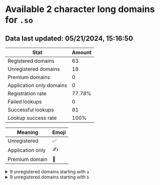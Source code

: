 # Available 2 character long domains for `.so`

## Data last updated: 05/21/2024, 15:16:50

|Stat|Amount|
|--|--|
|Registered domains|63|
|Unregistered domains|18|
|Premium domains|0|
|Application only domains|0|
|Registration rate|77.78%|
|Failed lookups|0|
|Successful lookups|81|
|Lookup success rate|100%|


|Meaning|Emoji|
|--|--|
|Unregistered|:white_check_mark:|
|Application only|:writing_hand:|
|Premium domain|:gem:|

<details>
<summary>9 unregistered domains starting with <bold><code>a</code></bold></summary>

|Type|Domain|
|--|--|
|:white_check_mark:|`a0.so`|
|:white_check_mark:|`a8.so`|
|:white_check_mark:|`ae.so`|
|:white_check_mark:|`ah.so`|
|:white_check_mark:|`ao.so`|
|:white_check_mark:|`ap.so`|
|:white_check_mark:|`au.so`|
|:white_check_mark:|`av.so`|
|:white_check_mark:|`ax.so`|
</details>
<details>
<summary>9 unregistered domains starting with <bold><code>b</code></bold></summary>

|Type|Domain|
|--|--|
|:white_check_mark:|`b2.so`|
|:white_check_mark:|`b7.so`|
|:white_check_mark:|`b8.so`|
|:white_check_mark:|`bc.so`|
|:white_check_mark:|`bf.so`|
|:white_check_mark:|`bj.so`|
|:white_check_mark:|`bm.so`|
|:white_check_mark:|`bn.so`|
|:white_check_mark:|`bo.so`|
</details>